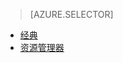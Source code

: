 > [AZURE.SELECTOR]
- [经典](/documentation/articles/virtual-machines-linux-classic-troubleshoot-deployment-new-vm/)
- [资源管理器](/documentation/articles/virtual-machines-linux-troubleshoot-deployment-new-vm/)

<!---HONumber=Mooncake_0606_2016-->